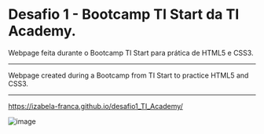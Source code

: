 # Desafio 1 - Bootcamp TI Start da TI Academy.

Webpage feita durante o Bootcamp TI Start para prática de HTML5 e CSS3. 
____________________________________________________________________________

Webpage created during a Bootcamp from TI Start to practice HTML5 and CSS3.

____________________________________________________________________________

https://izabela-franca.github.io/desafio1_TI_Academy/

![image](https://user-images.githubusercontent.com/101933646/179993800-cd3581b9-5812-4983-8927-fd8422424efa.png)

